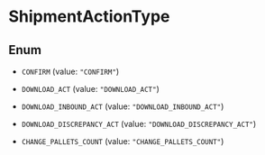 

# ShipmentActionType

## Enum


* `CONFIRM` (value: `"CONFIRM"`)

* `DOWNLOAD_ACT` (value: `"DOWNLOAD_ACT"`)

* `DOWNLOAD_INBOUND_ACT` (value: `"DOWNLOAD_INBOUND_ACT"`)

* `DOWNLOAD_DISCREPANCY_ACT` (value: `"DOWNLOAD_DISCREPANCY_ACT"`)

* `CHANGE_PALLETS_COUNT` (value: `"CHANGE_PALLETS_COUNT"`)



